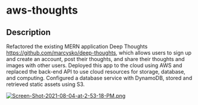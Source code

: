 # aws-thoughts

## Description

Refactored the existing MERN application Deep Thoughts https://github.com/marcysko/deep-thoughts, which allows users to sign up and create an account, post their thoughts, and share their thoughts and images with other users. Deployed this app to the cloud using AWS and replaced the back-end API to use cloud resources for storage, database, and computing. Configured a database service with DynamoDB, stored and retrieved static assets using S3.

[![Screen-Shot-2021-08-04-at-2-53-18-PM.png](https://i.postimg.cc/50st8rQy/Screen-Shot-2021-08-04-at-2-53-18-PM.png)](https://postimg.cc/5YF1Vn3W)
